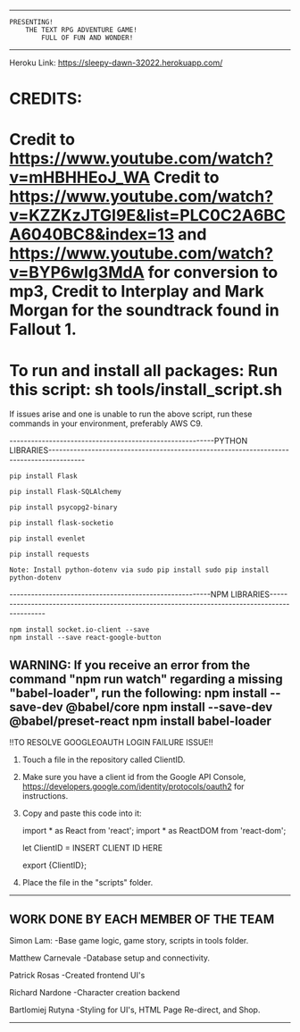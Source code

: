 ---------------------------------------------------------------------------
    PRESENTING!
        THE TEXT RPG ADVENTURE GAME!
            FULL OF FUN AND WONDER!
---------------------------------------------------------------------------

Heroku Link: https://sleepy-dawn-32022.herokuapp.com/

CREDITS:
==============================================================================================================================================================
Credit to https://www.youtube.com/watch?v=mHBHHEoJ_WA 
Credit to https://www.youtube.com/watch?v=KZZKzJTGI9E&list=PLC0C2A6BCA6040BC8&index=13 and https://www.youtube.com/watch?v=BYP6wlg3MdA for conversion to mp3, 
    Credit to Interplay and Mark Morgan for the soundtrack found in Fallout 1.
==============================================================================================================================================================
To run and install all packages: Run this script: sh tools/install_script.sh
==============================================================================================================================================================
If issues arise and one is unable to run the above script, run these commands in your environment, preferably AWS C9.

---------------------------------------------------------PYTHON LIBRARIES----------------------------------------------------------------------------------------

    pip install Flask
    
    pip install Flask-SQLAlchemy
    
    pip install psycopg2-binary
    
    pip install flask-socketio

    pip install evenlet

    pip install requests
    
    Note: Install python-dotenv via sudo pip install sudo pip install python-dotenv 
--------------------------------------------------------NPM LIBRARIES---------------------------------------------------------------------------------------------


    npm install socket.io-client --save  
    npm install --save react-google-button

WARNING: If you receive an error from the command "npm run watch" regarding a missing "babel-loader", run the following:
    npm install --save-dev @babel/core
    npm install --save-dev @babel/preset-react
    npm install babel-loader
------------------------------------------------------------------------------------------------------------------------------------------------------------------
!!TO RESOLVE GOOGLEOAUTH LOGIN FAILURE ISSUE!!

1. Touch a file in the repository called ClientID.
2. Make sure you have a client id from the Google API Console, https://developers.google.com/identity/protocols/oauth2 for instructions.
2. Copy and paste this code into it:

    import * as React from 'react';
    import * as ReactDOM from 'react-dom';

    let ClientID = INSERT CLIENT ID HERE

    export {ClientID};

3. Place the file in the "scripts" folder.
-----------------------------------------------------------------------------------------------------------------------------------------------------------------
WORK DONE BY EACH MEMBER OF THE TEAM
-----------------------------------------------------------------------------------------------------------------------------------------------------------------

Simon Lam:
    -Base game logic, game story, scripts in tools folder.

Matthew Carnevale
    -Database setup and connectivity.

Patrick Rosas
    -Created frontend UI's

Richard Nardone
    -Character creation backend

Bartlomiej Rutyna
    -Styling for UI's, HTML Page Re-direct, and Shop.

------------------------------------------------------------------------------------------------------------------------------------------------------------------
